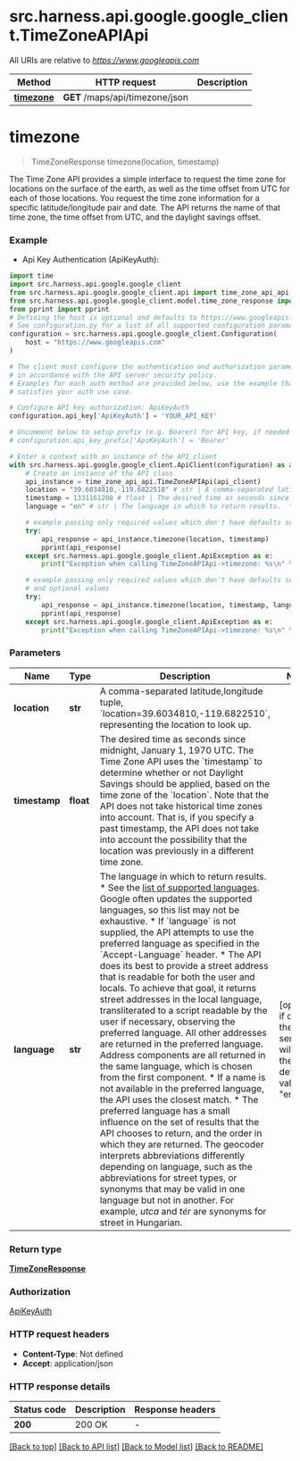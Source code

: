 # src.harness.api.google.google_client.TimeZoneAPIApi

All URIs are relative to *https://www.googleapis.com*

Method | HTTP request | Description
------------- | ------------- | -------------
[**timezone**](TimeZoneAPIApi.md#timezone) | **GET** /maps/api/timezone/json | 


# **timezone**
> TimeZoneResponse timezone(location, timestamp)



The Time Zone API provides a simple interface to request the time zone for locations on the surface of the earth, as well as the time offset from UTC for each of those locations. You request the time zone information for a specific latitude/longitude pair and date. The API returns the name of that time zone, the time offset from UTC, and the daylight savings offset. 

### Example

* Api Key Authentication (ApiKeyAuth):

```python
import time
import src.harness.api.google.google_client
from src.harness.api.google.google_client.api import time_zone_api_api
from src.harness.api.google.google_client.model.time_zone_response import TimeZoneResponse
from pprint import pprint
# Defining the host is optional and defaults to https://www.googleapis.com
# See configuration.py for a list of all supported configuration parameters.
configuration = src.harness.api.google.google_client.Configuration(
    host = "https://www.googleapis.com"
)

# The client must configure the authentication and authorization parameters
# in accordance with the API server security policy.
# Examples for each auth method are provided below, use the example that
# satisfies your auth use case.

# Configure API key authorization: ApiKeyAuth
configuration.api_key['ApiKeyAuth'] = 'YOUR_API_KEY'

# Uncomment below to setup prefix (e.g. Bearer) for API key, if needed
# configuration.api_key_prefix['ApiKeyAuth'] = 'Bearer'

# Enter a context with an instance of the API client
with src.harness.api.google.google_client.ApiClient(configuration) as api_client:
    # Create an instance of the API class
    api_instance = time_zone_api_api.TimeZoneAPIApi(api_client)
    location = "39.6034810,-119.6822510" # str | A comma-separated latitude,longitude tuple, `location=39.6034810,-119.6822510`, representing the location to look up. 
    timestamp = 1331161200 # float | The desired time as seconds since midnight, January 1, 1970 UTC. The Time Zone API uses the `timestamp` to determine whether or not Daylight Savings should be applied, based on the time zone of the `location`.   Note that the API does not take historical time zones into account. That is, if you specify a past timestamp, the API does not take into account the possibility that the location was previously in a different time zone. 
    language = "en" # str | The language in which to return results.  * See the [list of supported languages](https://developers.google.com/maps/faq#languagesupport). Google often updates the supported languages, so this list may not be exhaustive. * If `language` is not supplied, the API attempts to use the preferred language as specified in the `Accept-Language` header. * The API does its best to provide a street address that is readable for both the user and locals. To achieve that goal, it returns street addresses in the local language, transliterated to a script readable by the user if necessary, observing the preferred language. All other addresses are returned in the preferred language. Address components are all returned in the same language, which is chosen from the first component. * If a name is not available in the preferred language, the API uses the closest match. * The preferred language has a small influence on the set of results that the API chooses to return, and the order in which they are returned. The geocoder interprets abbreviations differently depending on language, such as the abbreviations for street types, or synonyms that may be valid in one language but not in another. For example, _utca_ and _tér_ are synonyms for street in Hungarian. (optional) if omitted the server will use the default value of "en"

    # example passing only required values which don't have defaults set
    try:
        api_response = api_instance.timezone(location, timestamp)
        pprint(api_response)
    except src.harness.api.google.google_client.ApiException as e:
        print("Exception when calling TimeZoneAPIApi->timezone: %s\n" % e)

    # example passing only required values which don't have defaults set
    # and optional values
    try:
        api_response = api_instance.timezone(location, timestamp, language=language)
        pprint(api_response)
    except src.harness.api.google.google_client.ApiException as e:
        print("Exception when calling TimeZoneAPIApi->timezone: %s\n" % e)
```


### Parameters

Name | Type | Description  | Notes
------------- | ------------- | ------------- | -------------
 **location** | **str**| A comma-separated latitude,longitude tuple, &#x60;location&#x3D;39.6034810,-119.6822510&#x60;, representing the location to look up.  |
 **timestamp** | **float**| The desired time as seconds since midnight, January 1, 1970 UTC. The Time Zone API uses the &#x60;timestamp&#x60; to determine whether or not Daylight Savings should be applied, based on the time zone of the &#x60;location&#x60;.   Note that the API does not take historical time zones into account. That is, if you specify a past timestamp, the API does not take into account the possibility that the location was previously in a different time zone.  |
 **language** | **str**| The language in which to return results.  * See the [list of supported languages](https://developers.google.com/maps/faq#languagesupport). Google often updates the supported languages, so this list may not be exhaustive. * If &#x60;language&#x60; is not supplied, the API attempts to use the preferred language as specified in the &#x60;Accept-Language&#x60; header. * The API does its best to provide a street address that is readable for both the user and locals. To achieve that goal, it returns street addresses in the local language, transliterated to a script readable by the user if necessary, observing the preferred language. All other addresses are returned in the preferred language. Address components are all returned in the same language, which is chosen from the first component. * If a name is not available in the preferred language, the API uses the closest match. * The preferred language has a small influence on the set of results that the API chooses to return, and the order in which they are returned. The geocoder interprets abbreviations differently depending on language, such as the abbreviations for street types, or synonyms that may be valid in one language but not in another. For example, _utca_ and _tér_ are synonyms for street in Hungarian. | [optional] if omitted the server will use the default value of "en"

### Return type

[**TimeZoneResponse**](TimeZoneResponse.md)

### Authorization

[ApiKeyAuth](../README.md#ApiKeyAuth)

### HTTP request headers

 - **Content-Type**: Not defined
 - **Accept**: application/json


### HTTP response details

| Status code | Description | Response headers |
|-------------|-------------|------------------|
**200** | 200 OK |  -  |

[[Back to top]](#) [[Back to API list]](../README.md#documentation-for-api-endpoints) [[Back to Model list]](../README.md#documentation-for-models) [[Back to README]](../README.md)


